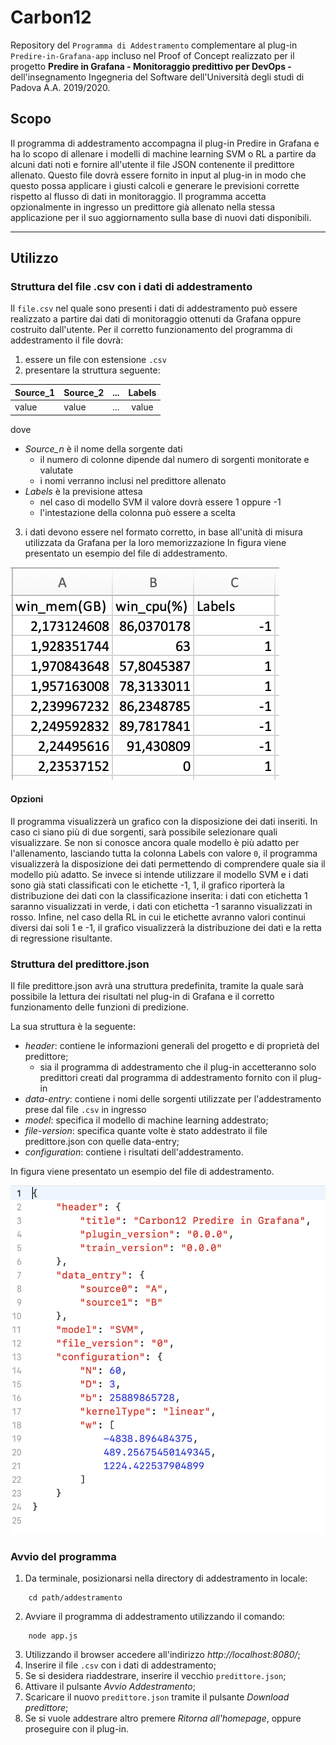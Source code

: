 # Carbon12
Repository del `Programma di Addestramento` complementare al plug-in `Predire-in-Grafana-app` incluso nel Proof of Concept realizzato per il progetto **Predire in Grafana - Monitoraggio predittivo per DevOps -** dell'insegnamento Ingegneria del Software dell'Università degli studi di Padova A.A. 2019/2020.

## Scopo 
Il programma di addestramento accompagna il plug-in Predire in Grafana e ha lo scopo di allenare i modelli di machine learning SVM o RL a partire da alcuni dati noti e fornire all'utente il file JSON contenente il predittore allenato. Questo file dovrà essere fornito in input al plug-in in modo che questo possa applicare i giusti calcoli e generare le previsioni corrette rispetto al flusso di dati in monitoraggio. Il programma accetta opzionalmente in ingresso un predittore già allenato nella stessa applicazione per il suo aggiornamento sulla base di nuovi dati disponibili. 

--- 

## Utilizzo 
### Struttura del file .csv con i dati di addestramento
Il `file.csv` nel quale sono presenti i dati di addestramento può essere realizzato a partire dai dati di monitoraggio ottenuti da Grafana oppure costruito dall'utente. 
Per il corretto funzionamento del programma di addestramento il file dovrà: 
1. essere un file con estensione `.csv`
2. presentare la struttura seguente: 

| Source_1 | Source_2  | ... | Labels |
| :------- | :-------- | :---| :-----:| 
| value 	 | value     | ... | value  |

  dove 
  * *Source_n* è il nome della sorgente dati 
    *  il numero di colonne dipende dal numero di sorgenti monitorate e valutate
    *  i nomi verranno inclusi nel predittore allenato
  * *Labels* è la previsione attesa 
    * nel caso di modello SVM il valore dovrà essere 1 oppure -1 
    * l'intestazione della colonna può essere a scelta

3. i dati devono essere nel formato corretto, in base all'unità di misura utilizzata da Grafana per la loro memorizzazione
In figura viene presentato un esempio del file di addestramento.

![file_csv](https://github.com/alek4k/Carbon12/blob/addestramento/addestramento/img_README/formatoFileCSV.png)

#### Opzioni
Il programma visualizzerà un grafico con la disposizione dei dati inseriti. 
In caso ci siano più di due sorgenti, sarà possibile selezionare quali visualizzare. 
Se non si conosce ancora quale modello è più adatto per l'allenamento, lasciando tutta la colonna Labels con valore `0`, il programma visualizzerà la disposizione dei dati permettendo di comprendere quale sia il modello più adatto. 
Se invece si intende utilizzare il modello SVM e i dati sono già stati classificati con le etichette -1, 1, il grafico riporterà la distribuzione dei dati con la classificazione inserita: i dati con etichetta 1 saranno visualizzati in verde, i dati con etichetta -1 saranno visualizzati in rosso. 
Infine, nel caso della RL in cui le etichette avranno valori continui diversi dai soli 1 e -1, il grafico visualizzerà la distribuzione dei dati e la retta di regressione risultante. 

### Struttura del predittore.json
Il file predittore.json avrà una struttura predefinita, tramite la quale sarà possibile la lettura dei risultati nel plug-in di Grafana e il corretto funzionamento delle funzioni di predizione.

La sua struttura è la seguente:
* *header*: contiene le informazioni generali del progetto e di proprietà del predittore;
  * sia il programma di addestramento che il plug-in accetteranno solo predittori creati dal programma di addestramento fornito con il plug-in
* *data-entry*: contiene i nomi delle sorgenti utilizzate per l'addestramento prese dal file `.csv` in ingresso
* *model*: specifica il modello di machine learning addestrato;
* *file-version*: specifica quante volte è stato addestrato il file predittore.json con quelle data-entry;
* *configuration*: contiene i risultati dell'addestramento.

In figura viene presentato un esempio del file di addestramento.

![file_json](https://github.com/alek4k/Carbon12/blob/addestramento/addestramento/img_README/formatoFileJSON.png)


### Avvio del programma
1. Da terminale, posizionarsi nella directory di addestramento in locale:
```
	cd path/addestramento
```
2. Avviare il programma di addestramento utilizzando il comando:
```
	node app.js
```
3. Utilizzando il browser accedere all'indirizzo *http://localhost:8080/*;
4. Inserire il file `.csv` con i dati di addestramento;
5. Se si desidera riaddestrare, inserire il vecchio `predittore.json`;
6. Attivare il pulsante *Avvio Addestramento*;
7. Scaricare il nuovo `predittore.json` tramite il pulsante *Download predittore*;
8. Se si vuole addestrare altro premere *Ritorna all'homepage*, oppure proseguire con il plug-in.

